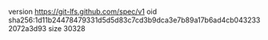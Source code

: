 version https://git-lfs.github.com/spec/v1
oid sha256:1d11b24478479331d5d5d83c7cd3b9dca3e7b89a17b6ad4cb0432332072a3d93
size 30328
